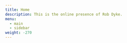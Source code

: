 ```yaml
---
title: Home
description: This is the online presence of Rob Dyke.
menu:
  - main
  - sidebar
weight: -270
---
```


